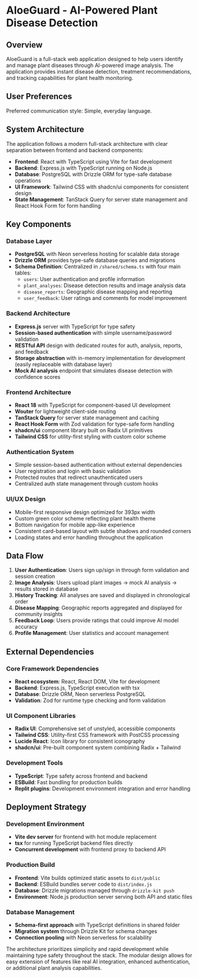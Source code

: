 # AloeGuard - AI-Powered Plant Disease Detection

## Overview

AloeGuard is a full-stack web application designed to help users identify and manage plant diseases through AI-powered image analysis. The application provides instant disease detection, treatment recommendations, and tracking capabilities for plant health monitoring.

## User Preferences

Preferred communication style: Simple, everyday language.

## System Architecture

The application follows a modern full-stack architecture with clear separation between frontend and backend components:

- **Frontend**: React with TypeScript using Vite for fast development
- **Backend**: Express.js with TypeScript running on Node.js
- **Database**: PostgreSQL with Drizzle ORM for type-safe database operations
- **UI Framework**: Tailwind CSS with shadcn/ui components for consistent design
- **State Management**: TanStack Query for server state management and React Hook Form for form handling

## Key Components

### Database Layer
- **PostgreSQL** with Neon serverless hosting for scalable data storage
- **Drizzle ORM** provides type-safe database queries and migrations
- **Schema Definition**: Centralized in `/shared/schema.ts` with four main tables:
  - `users`: User authentication and profile information
  - `plant_analyses`: Disease detection results and image analysis data
  - `disease_reports`: Geographic disease mapping and reporting
  - `user_feedback`: User ratings and comments for model improvement

### Backend Architecture
- **Express.js** server with TypeScript for type safety
- **Session-based authentication** with simple username/password validation
- **RESTful API** design with dedicated routes for auth, analysis, reports, and feedback
- **Storage abstraction** with in-memory implementation for development (easily replaceable with database layer)
- **Mock AI analysis** endpoint that simulates disease detection with confidence scores

### Frontend Architecture
- **React 18** with TypeScript for component-based UI development
- **Wouter** for lightweight client-side routing
- **TanStack Query** for server state management and caching
- **React Hook Form** with Zod validation for type-safe form handling
- **shadcn/ui** component library built on Radix UI primitives
- **Tailwind CSS** for utility-first styling with custom color scheme

### Authentication System
- Simple session-based authentication without external dependencies
- User registration and login with basic validation
- Protected routes that redirect unauthenticated users
- Centralized auth state management through custom hooks

### UI/UX Design
- Mobile-first responsive design optimized for 393px width
- Custom green color scheme reflecting plant health theme
- Bottom navigation for mobile app-like experience
- Consistent card-based layout with subtle shadows and rounded corners
- Loading states and error handling throughout the application

## Data Flow

1. **User Authentication**: Users sign up/sign in through form validation and session creation
2. **Image Analysis**: Users upload plant images → mock AI analysis → results stored in database
3. **History Tracking**: All analyses are saved and displayed in chronological order
4. **Disease Mapping**: Geographic reports aggregated and displayed for community insights
5. **Feedback Loop**: Users provide ratings that could improve AI model accuracy
6. **Profile Management**: User statistics and account management

## External Dependencies

### Core Framework Dependencies
- **React ecosystem**: React, React DOM, Vite for development
- **Backend**: Express.js, TypeScript execution with tsx
- **Database**: Drizzle ORM, Neon serverless PostgreSQL
- **Validation**: Zod for runtime type checking and form validation

### UI Component Libraries
- **Radix UI**: Comprehensive set of unstyled, accessible components
- **Tailwind CSS**: Utility-first CSS framework with PostCSS processing
- **Lucide React**: Icon library for consistent iconography
- **shadcn/ui**: Pre-built component system combining Radix + Tailwind

### Development Tools
- **TypeScript**: Type safety across frontend and backend
- **ESBuild**: Fast bundling for production builds
- **Replit plugins**: Development environment integration and error handling

## Deployment Strategy

### Development Environment
- **Vite dev server** for frontend with hot module replacement
- **tsx** for running TypeScript backend files directly
- **Concurrent development** with frontend proxy to backend API

### Production Build
- **Frontend**: Vite builds optimized static assets to `dist/public`
- **Backend**: ESBuild bundles server code to `dist/index.js`
- **Database**: Drizzle migrations managed through `drizzle-kit push`
- **Environment**: Node.js production server serving both API and static files

### Database Management
- **Schema-first approach** with TypeScript definitions in shared folder
- **Migration system** through Drizzle Kit for schema changes
- **Connection pooling** with Neon serverless for scalability

The architecture prioritizes simplicity and rapid development while maintaining type safety throughout the stack. The modular design allows for easy extension of features like real AI integration, enhanced authentication, or additional plant analysis capabilities.